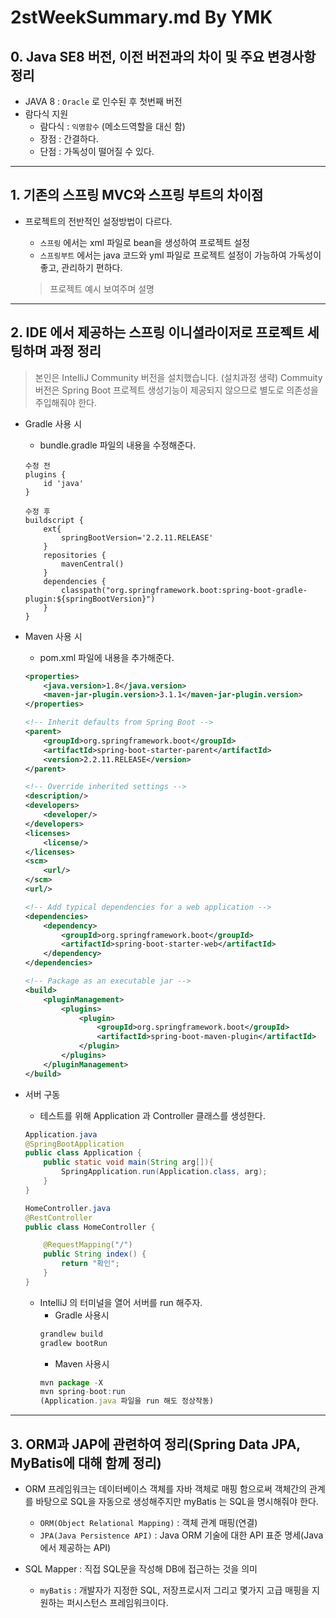 # 2stWeekSummary.md By YMK

## 0. Java SE8 버전, 이전 버전과의 차이 및 주요 변경사항 정리
- JAVA 8 : `Oracle` 로 인수된 후 첫번째 버전
- 람다식 지원
	- 람다식 : `익명함수` (메소드역할을 대신 함)
	- 장점 : 간결하다.
	- 단점 : 가독성이 떨어질 수 있다.

------------

## 1. 기존의 스프링 MVC와 스프링 부트의 차이점
- 프로젝트의 전반적인 설정방법이 다르다.
	- `스프링` 에서는 xml 파일로 bean을 생성하여 프로젝트 설정
	- `스프링부트` 에서는 java 코드와 yml 파일로 프로젝트 설정이 가능하여 가독성이 좋고, 관리하기 편하다.

	> 프로젝트 예시 보여주며 설명

------------

## 2. IDE 에서 제공하는 스프링 이니셜라이저로 프로젝트 세팅하며 과정 정리
> 본인은 IntelliJ Community 버전을 설치했습니다. (설치과정 생략)
> Commuity 버전은 Spring Boot 프로젝트 생성기능이 제공되지 않으므로 별도로 의존성을 주입해줘야 한다.
- Gradle 사용 시
	- bundle.gradle 파일의 내용을 수정해준다.

	```
	수정 전
	plugins {
		id 'java'
	}
	```

	```
	수정 후
	buildscript {
		ext{
			springBootVersion='2.2.11.RELEASE'
		}
		repositories {
			mavenCentral()
		}
		dependencies {
			classpath("org.springframework.boot:spring-boot-gradle-plugin:${springBootVersion}")
		}
	}
	```

- Maven 사용 시
	- pom.xml 파일에 내용을 추가해준다.

	```xml
	<properties>
		<java.version>1.8</java.version>
		<maven-jar-plugin.version>3.1.1</maven-jar-plugin.version>
	</properties>

	<!-- Inherit defaults from Spring Boot -->
	<parent>
		<groupId>org.springframework.boot</groupId>
		<artifactId>spring-boot-starter-parent</artifactId>
		<version>2.2.11.RELEASE</version>
	</parent>

	<!-- Override inherited settings -->
	<description/>
	<developers>
		<developer/>
	</developers>
	<licenses>
		<license/>
	</licenses>
	<scm>
		<url/>
	</scm>
	<url/>

	<!-- Add typical dependencies for a web application -->
	<dependencies>
		<dependency>
			<groupId>org.springframework.boot</groupId>
			<artifactId>spring-boot-starter-web</artifactId>
		</dependency>
	</dependencies>

	<!-- Package as an executable jar -->
	<build>
		<pluginManagement>
			<plugins>
				<plugin>
					<groupId>org.springframework.boot</groupId>
					<artifactId>spring-boot-maven-plugin</artifactId>
				</plugin>
			</plugins>
		</pluginManagement>
	</build>
	```

- 서버 구동
	- 테스트를 위해 Application 과 Controller 클래스를 생성한다.
	```java
	Application.java 
	@SpringBootApplication
	public class Application {
		public static void main(String arg[]){
			SpringApplication.run(Application.class, arg);
		}
	}
	```
	
	```java
	HomeController.java
	@RestController
	public class HomeController {

		@RequestMapping("/")
		public String index() {
			return "확인";
		}
	}
	```
	
	- IntelliJ 의 터미널을 열어 서버를 run 해주자.
		- Gradle 사용시
		```js
		grandlew build 
		gradlew bootRun
		```
		- Maven 사용시
		```js
		mvn package -X
		mvn spring-boot:run
		(Application.java 파일을 run 해도 정상작동)
		```

------------

## 3. ORM과 JAP에 관련하여 정리(Spring Data JPA, MyBatis에 대해 함께 정리)
- ORM 프레임워크는 데이터베이스 객체를 자바 객체로 매핑 함으로써 객체간의 관계를 바탕으로 SQL을 자동으로 생성해주지만 myBatis 는 SQL을 명시해줘야 한다.
	- `ORM(Object Relational Mapping)` : 객체 관계 매핑(연결)
	- `JPA(Java Persistence API)` : Java ORM 기술에 대한 API 표준 명세(Java 에서 제공하는 API)

- SQL Mapper : 직접 SQL문을 작성해 DB에 접근하는 것을 의미
	- `myBatis` : 개발자가 지정한 SQL, 저장프로시저 그리고 몇가지 고급 매핑을 지원하는 퍼시스턴스 프레임워크이다. 
